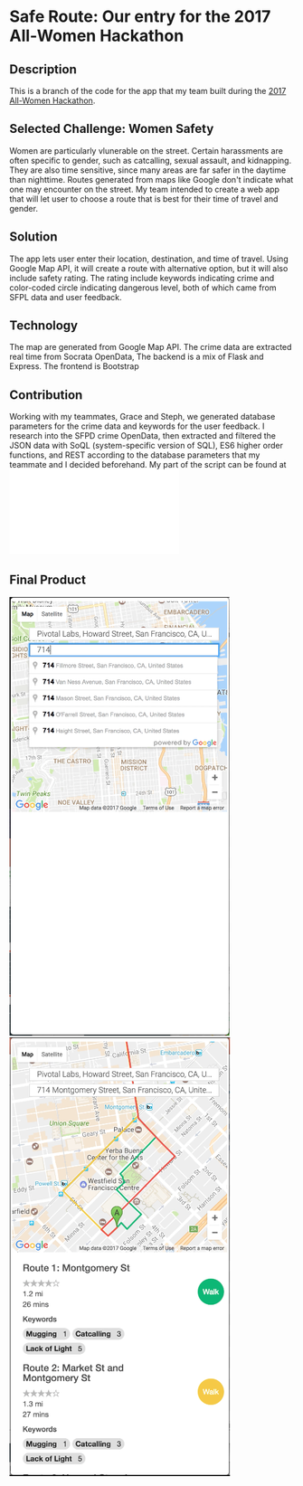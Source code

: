 # Safe Route: Our entry for the 2017 All-Women Hackathon

## Description
This is a branch of the code for the app that my team built during the [2017 All-Women Hackathon](https://www.eventbrite.com/e/womenhack-the-all-women-hackathon-san-francisco-tickets-27670276542).

## Selected Challenge: Women Safety
Women are particularly vlunerable on the street. Certain harassments are often specific to gender, such as catcalling, sexual assault, and kidnapping. They are also time sensitive, since many areas are far safer in the daytime than nighttime. Routes generated from maps like Google don't indicate what one may encounter on the street. My team intended to create a web app that will let user to choose a route that is best for their time of travel and gender.

## Solution
The app lets user enter their location, destination, and time of travel. Using Google Map API, it will create a route with alternative option, but it will also include safety rating. The rating include keywords indicating crime and color-coded circle indicating dangerous level, both of which came from SFPL data and user feedback.

## Technology
The map are generated from Google Map API. The crime data are extracted real time from Socrata OpenData,  The backend is a mix of Flask and Express. The frontend is Bootstrap

## Contribution
Working with my teammates, Grace and Steph, we generated database parameters for the crime data and keywords for the user feedback.
I research into the SFPD crime OpenData, then extracted and filtered the JSON data with SoQL (system-specific version of SQL), ES6 higher order functions, and REST according to the database parameters that my teammate and I decided beforehand. My part of the script can be found at ![this file](db/index.html)

## Final Product
![Start Screen](demo/searching.png)
![Final Screen](demo/final.png)